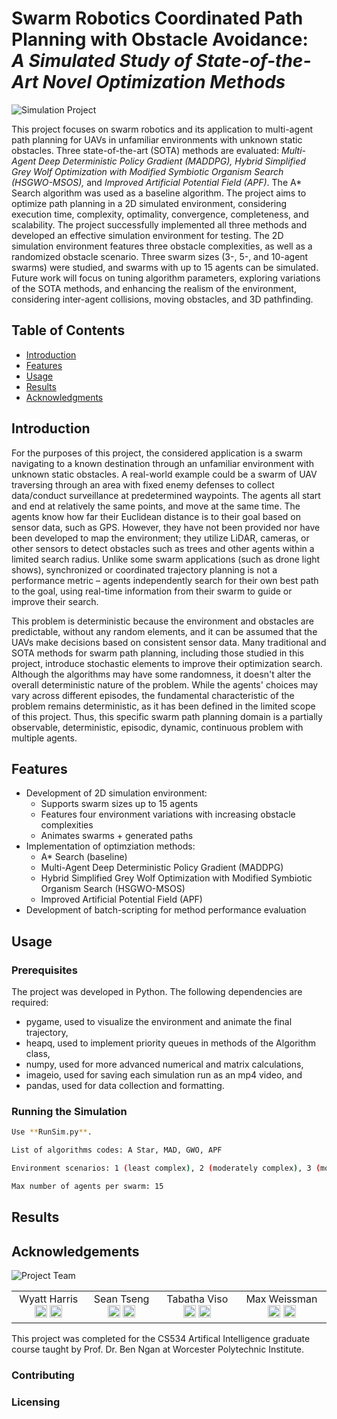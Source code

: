 # Swarm Robotics Coordinated Path Planning with Obstacle Avoidance:<br> <i>A Simulated Study of State-of-the-Art Novel Optimization Methods</i>

![Simulation Project](./path/to/your/simulation/image.png)

This project focuses on swarm robotics and its application to multi-agent path planning for UAVs in unfamiliar environments with unknown static obstacles. Three state-of-the-art (SOTA) methods are evaluated: <i>Multi-Agent Deep Deterministic Policy Gradient (MADDPG), Hybrid Simplified Grey Wolf Optimization with Modified Symbiotic Organism Search (HSGWO-MSOS),</i> and <i>Improved Artificial Potential Field (APF)</i>. The A* Search algorithm was used as a baseline algorithm. The project aims to optimize path planning in a 2D simulated environment, considering execution time, complexity, optimality, convergence, completeness, and scalability. The project successfully implemented all three methods and developed an effective simulation environment for testing. The 2D simulation environment features three obstacle complexities, as well as a randomized obstacle scenario. Three swarm sizes (3-, 5-, and 10-agent swarms) were studied, and swarms with up to 15 agents can be simulated. Future work will focus on tuning algorithm parameters, exploring variations of the SOTA methods, and enhancing the realism of the environment, considering inter-agent collisions, moving obstacles, and 3D pathfinding.

## Table of Contents

- [Introduction](#introduction)
- [Features](#features)
- [Usage](#usage)
- [Results](#results)
- [Acknowledgments](#acknowledgments)


## Introduction
For the purposes of this project, the considered application is a swarm navigating to a known destination through an unfamiliar environment with unknown static obstacles. A real-world example could be a swarm of UAV traversing through an area with fixed enemy defenses to collect data/conduct surveillance at predetermined waypoints. The agents all start and end at relatively the same points, and move at the same time. The agents know how far their Euclidean distance is to their goal based on sensor data, such as GPS. However, they have not been provided nor have been developed to map the environment; they utilize LiDAR, cameras, or other sensors to detect obstacles such as trees and other agents within a limited search radius. Unlike some swarm applications (such as drone light shows), synchronized or coordinated trajectory planning is not a performance metric – agents independently search for their own best path to the goal, using real-time information from their swarm to guide or improve their search. 

This problem is deterministic because the environment and obstacles are predictable, without any random elements, and it can be assumed that the UAVs make decisions based on consistent sensor data. Many traditional and SOTA methods for swarm path planning, including those studied in this project, introduce stochastic elements to improve their optimization search. Although the algorithms may have some randomness, it doesn't alter the overall deterministic nature of the problem. While the agents' choices may vary across different episodes, the fundamental characteristic of the problem remains deterministic, as it has been defined in the limited scope of this project. Thus, this specific swarm path planning domain is a partially observable, deterministic, episodic, dynamic, continuous problem with multiple agents. 

## Features

- Development of 2D simulation environment:
  - Supports swarm sizes up to 15 agents
  - Features four environment variations with increasing obstacle complexities
  - Animates swarms + generated paths
- Implementation of optimziation methods:
  - A* Search (baseline)
  - Multi-Agent Deep Deterministic Policy Gradient (MADDPG)
  - Hybrid Simplified Grey Wolf Optimization with Modified Symbiotic Organism Search (HSGWO-MSOS)
  - Improved Artificial Potential Field (APF)
- Development of batch-scripting for method performance evaluation


## Usage

### Prerequisites

The project was developed in Python. The following dependencies are required:
- pygame, used to visualize the environment and animate the final trajectory,  
- heapq, used to implement priority queues in methods of the Algorithm class,
- numpy, used for more advanced numerical and matrix calculations,
- imageio, used for saving each simulation run as an mp4 video, and
- pandas, used for data collection and formatting.

### Running the Simulation

```bash
Use **RunSim.py**.

List of algorithms codes: A Star, MAD, GWO, APF

Environment scenarios: 1 (least complex), 2 (moderately complex), 3 (most complex), 4 (randomized)

Max number of agents per swarm: 15

``` 

## Results


## Acknowledgements
<div class="centered">
  
![Project Team](https://i.ibb.co/G53Zxpm/Screenshot-2023-07-29-at-10-19-10-PM.png)
<table>
  <tr>
    <td align="center">Wyatt Harris <a href="https://github.com/wyatt522"><img src="https://i.ibb.co/9t86L7m/github-mark.png" alt="Github Icon" width="20" height="20" /></a> <a href="mailto:wwharris@wpi.edu"><img src="https://cdn-icons-png.flaticon.com/512/3178/3178158.png" alt="Email Icon" width="20" height="20" /></a> </td>
    <td align="center">Sean Tseng <a href="https://github.com/CuriousBeluga"><img src="https://i.ibb.co/9t86L7m/github-mark.png" alt="Github Icon" width="20" height="20" /></a> <a href="mailto:sltseng@wpi.edu"><img src="https://cdn-icons-png.flaticon.com/512/3178/3178158.png" alt="Email Icon" width="20" height="20" /></a></td>
    <td align="center">Tabatha Viso <a href="https://github.com/tabathaviso"><img src="https://i.ibb.co/9t86L7m/github-mark.png" alt="Github Icon" width="20" height="20" /></a> <a href="mailto:tabatha.viso@gmail.com"><img src="https://cdn-icons-png.flaticon.com/512/3178/3178158.png" alt="Email Icon" width="20" height="20" /></a></td>
    <td align="center">Max Weissman <a href="https://github.com/mweissman2"><img src="https://i.ibb.co/9t86L7m/github-mark.png" alt="Github Icon" width="20" height="20" /></a> <a href="mailto:mweissman@wpi.edu"><img src="https://cdn-icons-png.flaticon.com/512/3178/3178158.png" alt="Email Icon" width="20" height="20" /></a></td>
  </tr>
</table>
</div>
This project was completed for the CS534 Artifical Intelligence graduate course taught by Prof. Dr. Ben Ngan at Worcester Polytechnic Institute. 

### Contributing

### Licensing

